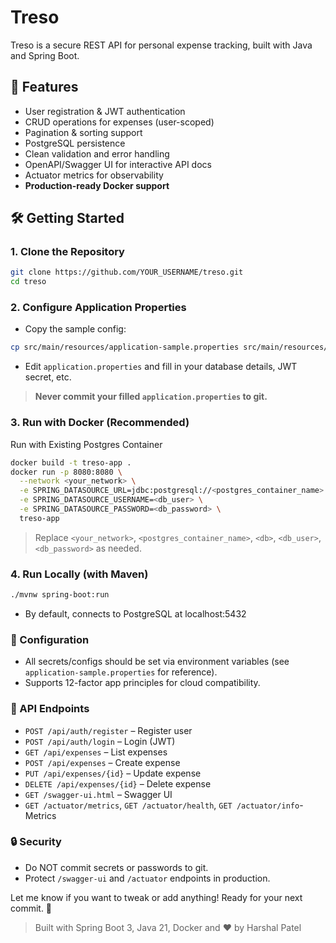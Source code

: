 # Treso

Treso is a secure REST API for personal expense tracking, built with Java and Spring Boot.

## 🚀 Features

- User registration & JWT authentication
- CRUD operations for expenses (user-scoped)
- Pagination & sorting support
- PostgreSQL persistence
- Clean validation and error handling
- OpenAPI/Swagger UI for interactive API docs
- Actuator metrics for observability
- **Production-ready Docker support**

## 🛠️ Getting Started

### 1. **Clone the Repository**
```bash
git clone https://github.com/YOUR_USERNAME/treso.git
cd treso
```

### 2. Configure Application Properties
- Copy the sample config:
```bash
cp src/main/resources/application-sample.properties src/main/resources/application.properties
```
- Edit `application.properties` and fill in your database details, JWT secret, etc.

> **Never commit your filled `application.properties` to git.**

### 3. Run with Docker (Recommended)
Run with Existing Postgres Container
```bash
docker build -t treso-app .
docker run -p 8080:8080 \
  --network <your_network> \
  -e SPRING_DATASOURCE_URL=jdbc:postgresql://<postgres_container_name>:5432/<db> \
  -e SPRING_DATASOURCE_USERNAME=<db_user> \
  -e SPRING_DATASOURCE_PASSWORD=<db_password> \
  treso-app
```
> Replace `<your_network>`, `<postgres_container_name>`, `<db>`, `<db_user>`, `<db_password>` as needed.

### 4. Run Locally (with Maven)
```bash
./mvnw spring-boot:run
```
- By default, connects to PostgreSQL at localhost:5432

### 📝 Configuration
- All secrets/configs should be set via environment variables (see `application-sample.properties` for reference).
- Supports 12-factor app principles for cloud compatibility.

### 🧾 API Endpoints
- `POST /api/auth/register` – Register user
- `POST /api/auth/login` – Login (JWT)
- `GET /api/expenses` – List expenses
- `POST /api/expenses` – Create expense
- `PUT /api/expenses/{id}` – Update expense
- `DELETE /api/expenses/{id}` – Delete expense
- `GET /swagger-ui.html` – Swagger UI
- `GET /actuator/metrics`, `GET /actuator/health`,  `GET /actuator/info`- Metrics

### 🔒 Security
- Do NOT commit secrets or passwords to git.
- Protect `/swagger-ui` and `/actuator` endpoints in production.

Let me know if you want to tweak or add anything! Ready for your next commit. 🚀

> Built with Spring Boot 3, Java 21, Docker and ❤️ by Harshal Patel